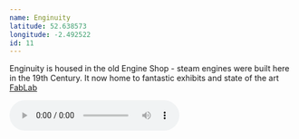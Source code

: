 ```yaml
---
name: Enginuity
latitude: 52.638573
longitude: -2.492522
id: 11
---
```


Enginuity is housed in the old Engine Shop - steam engines were built here in the 19th Century. It now home to fantastic exhibits and state of the art [FabLab](http://www.fablabmanchester.org/)


<audio controls>
    <source src="/audio/Telegraph.mp3">
</audio>